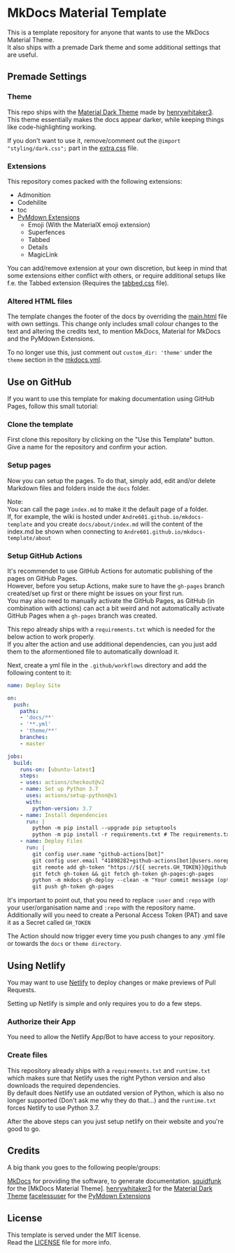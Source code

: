 [MkDocs]: https://www.mkdocs.org/

[squidfunk]: https://github.com/squidfunk
[Material Theme]: https://github.com/squidfunk/mkdocs-material

[Material Dark Theme]: https://github.com/henrywhitaker3/mkdocs-material-dark-theme
[henrywhitaker3]: https://github.com/henrywhitaker3

[facelessuser]: https://github.com/facelessuser
[PyMdown Extensions]: https://github.com/facelessuser/pymdown-extensions/

[Netlify]: https://netlify.com

[extra.css]: https://github.com/Andre601/mkdocs-template/blob/master/docs/assets/css/extra.css
[tabbed.css]: https://github.com/Andre601/mkdocs-template/blob/master/docs/assets/css/extensions/tabbed.css
[mkdocs.yml]: https://github.com/Andre601/mkdocs-template/blob/master/mkdocs.yml
[main.html]: https://github.com/Andre601/mkdocs-template/blob/master/theme/main.html
[LICENSE]: https://github.com/Andre601/mkdocs-template/blob/master/LICENSE

# MkDocs Material Template
This is a template repository for anyone that wants to use the MkDocs Material Theme.  
It also ships with a premade Dark theme and some additional settings that are useful.

## Premade Settings

### Theme
This repo ships with the [Material Dark Theme] made by [henrywhitaker3].  
This theme essentially makes the docs appear darker, while keeping things like code-highlighting working.

If you don't want to use it, remove/comment out the `@import "styling/dark.css";` part in the [extra.css] file.

### Extensions
This repository comes packed with the following extensions:

- Admonition
- Codehilite
- toc
- [PyMdown Extensions]
    - Emoji (With the MaterialX emoji extension)
    - Superfences
    - Tabbed
    - Details
    - MagicLink

You can add/remove extension at your own discretion, but keep in mind that some extensions either conflict with others, or require additional setups like f.e. the Tabbed extension (Requires the [tabbed.css] file).

### Altered HTML files
The template changes the footer of the docs by overriding the [main.html] file with own settings.
This change only includes small colour changes to the text and altering the credits text, to mention MkDocs, Material for MkDocs and the PyMdown Extensions.

To no longer use this, just comment out `custom_dir: 'theme'` under the `theme` section in the [mkdocs.yml].

## Use on GitHub
If you want to use this template for making documentation using GitHub Pages, follow this small tutorial:

### Clone the template
First clone this repository by clicking on the "Use this Template" button.  
Give a name for the repository and confirm your action.

### Setup pages
Now you can setup the pages. To do that, simply add, edit and/or delete Markdown files and folders inside the `docs` folder.

Note:  
You can call the page `index.md` to make it the default page of a folder.  
If, for example, the wiki is hosted under `Andre601.github.io/mkdocs-template` and you create `docs/about/index.md` will the content of the index.md be shown when connecting to `Andre601.github.io/mkdocs-template/about`

### Setup GitHub Actions
It's recommendet to use GitHub Actions for automatic publishing of the pages on GitHub Pages.  
However, before you setup Actions, make sure to have the `gh-pages` branch created/set up first or there might be issues on your first run.  
You may also need to manually activate the GitHub Pages, as GitHub (in combination with actions) can act a bit weird and not automatically activate GitHub Pages when a `gh-pages` branch was created.

This repo already ships with a `requirements.txt` which is needed for the below action to work properly.  
If you alter the action and use additional dependencies, can you just add them to the aformentioned file to automatically download it.

Next, create a yml file in the `.github/workflows` directory and add the following content to it:  
```yaml
name: Deploy Site

on:
  push:
    paths: 
    - 'docs/**'
    - '**.yml'
    - 'theme/**'
    branches:
    - master

jobs:
  build:
    runs-on: [ubuntu-latest]
    steps:
    - uses: actions/checkout@v2
    - name: Set up Python 3.7
      uses: actions/setup-python@v1
      with:
        python-version: 3.7
    - name: Install dependencies
      run: |
        python -m pip install --upgrade pip setuptools
        python -m pip install -r requirements.txt # The requirements.txt has to exist for this to work.
    - name: Deploy Files
      run: |
        git config user.name "github-actions[bot]"
        git config user.email "41898282+github-actions[bot]@users.noreply.github.com"
        git remote add gh-token "https://${{ secrets.GH_TOKEN}}@github.com/:user/:repo.git"
        git fetch gh-token && git fetch gh-token gh-pages:gh-pages
        python -m mkdocs gh-deploy --clean -m "Your commit message (optional)" --remote-name gh-token
        git push gh-token gh-pages
```

It's important to point out, that you need to replace `:user` and `:repo` with your user/organisation name and `:repo` with the repository name.  
Additionally will you need to create a Personal Access Token (PAT) and save it as a Secret called `GH_TOKEN`

The Action should now trigger every time you push changes to any .yml file or towards the `docs` or `theme directory`.

## Using Netlify
You may want to use [Netlify] to deploy changes or make previews of Pull Requests.

Setting up Netlify is simple and only requires you to do a few steps.

### Authorize their App
You need to allow the Netlify App/Bot to have access to your repository.

### Create files
This repository already ships with a `requirements.txt` and `runtime.txt` which makes sure that Netlify uses the right Python version and also downloads the required dependencies.  
By default does Netlify use an outdated version of Python, which is also no longer supported (Don't ask me why they do that...) and the `runtime.txt` forces Netlify to use Python 3.7.

After the above steps can you just setup netlify on their website and you're good to go.

## Credits
A big thank you goes to the following people/groups:

[MkDocs] for providing the software, to generate documentation.
[squidfunk] for the [MkDocs Material Theme].
[henrywhitaker3] for the [Material Dark Theme]
[facelessuser] for the [PyMdown Extensions]

## License
This template is served under the MIT license.  
Read the [LICENSE] file for more info.